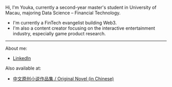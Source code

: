 Hi, I'm Youka, currently a second-year master's student in University of Macau, majoring Data Science – Financial Technology.
- I'm currently a FinTech evangelist building Web3.
- I'm also a content creator focusing on the interactive entertainment industry, especially game product research.
---

About me:

* [LinkedIn](https://www.linkedin.com/in/jae-youka/)

Also available at:

* [中文原创小说作品集 / Original Novel (in Chinese)](https://sosadfun.link/users/477250)





<!--
**0xyk/0xyk** is a ✨ _special_ ✨ repository because its `README.md` (this file) appears on your GitHub profile.

Here are some ideas to get you started:

- 🔭 I’m currently working on ...
- 🌱 I’m currently learning ...
- 👯 I’m looking to collaborate on ...
- 🤔 I’m looking for help with ...
- 💬 Ask me about ...
- 📫 How to reach me: ...
- 😄 Pronouns: ...
- ⚡ Fun fact: ...
-->

